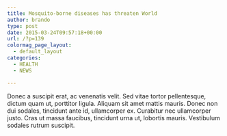 ```yaml
---
title: Mosquito-borne diseases has threaten World
author: brando
type: post
date: 2015-03-24T09:57:18+00:00
url: /?p=139
colormag_page_layout:
  - default_layout
categories:
  - HEALTH
  - NEWS

---
```

Donec a suscipit erat, ac venenatis velit. Sed vitae tortor pellentesque, dictum quam ut, porttitor ligula. Aliquam sit amet mattis mauris. Donec non dui sodales, tincidunt ante id, ullamcorper ex. Curabitur nec ullamcorper justo. Cras ut massa faucibus, tincidunt urna ut, lobortis mauris. Vestibulum sodales rutrum suscipit.